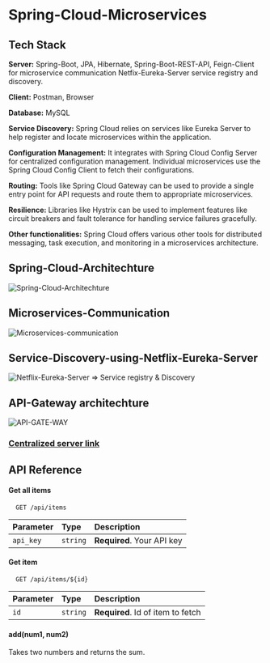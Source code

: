 
# Spring-Cloud-Microservices




## Tech Stack


**Server:** Spring-Boot, JPA, Hibernate, Spring-Boot-REST-API, Feign-Client for microservice communication
Netfix-Eureka-Server service registry and discovery.

**Client:** Postman, Browser

**Database:** MySQL

**Service Discovery:** Spring Cloud relies on services like Eureka Server to help register and locate microservices within the application.

**Configuration Management:** It integrates with Spring Cloud Config Server for centralized configuration management. Individual microservices use the Spring Cloud Config Client to fetch their configurations.

**Routing:** Tools like Spring Cloud Gateway can be used to provide a single entry point for API requests and route them to appropriate microservices.

**Resilience:** Libraries like Hystrix can be used to implement features like circuit breakers and fault tolerance for handling service failures gracefully.

**Other functionalities:** Spring Cloud offers various other tools for distributed messaging, task execution, and monitoring in a microservices architecture.



## Spring-Cloud-Architechture

![Spring-Cloud-Architechture](https://github.com/iamsurajitmishra/Spring-Cloud-microservices/blob/master/design-screen-shot/spring-cloud-architechture.png)


## Microservices-Communication

![Microservices-communication](https://github.com/iamsurajitmishra/Spring-Cloud-microservices/blob/master/design-screen-shot/spring-cloud-microservice-communication.png)


## Service-Discovery-using-Netflix-Eureka-Server

![Netflix-Eureka-Server => Service registry & Discovery](https://github.com/iamsurajitmishra/Spring-Cloud-microservices/blob/master/design-screen-shot/spring-cloud-Netflix-Eureka-Server.png)


## API-Gateway architechture

![API-GATE-WAY](https://github.com/iamsurajitmishra/Spring-Cloud-microservices/blob/master/design-screen-shot/API-Gate-Way.png)

### [Centralized server link](https://github.com/iamsurajitmishra/config-server-repo/tree/main) 

## API Reference

#### Get all items

```http
  GET /api/items
```

| Parameter | Type     | Description                |
| :-------- | :------- | :------------------------- |
| `api_key` | `string` | **Required**. Your API key |

#### Get item

```http
  GET /api/items/${id}
```

| Parameter | Type     | Description                       |
| :-------- | :------- | :-------------------------------- |
| `id`      | `string` | **Required**. Id of item to fetch |

#### add(num1, num2)

Takes two numbers and returns the sum.

